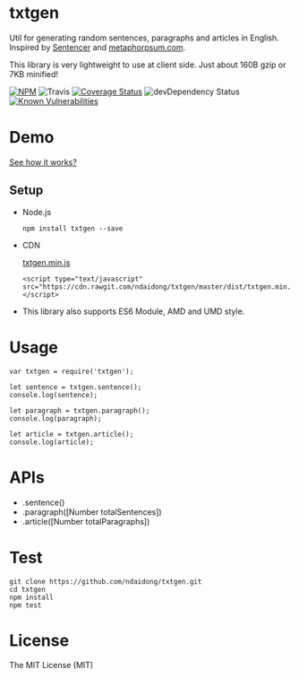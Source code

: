 # txtgen
Util for generating random sentences, paragraphs and articles in English. Inspired by [Sentencer](https://github.com/kylestetz/Sentencer) and [metaphorpsum.com](http://metaphorpsum.com/).

This library is very lightweight to use at client side. Just about 160B gzip or 7KB minified!

[![NPM](https://badge.fury.io/js/txtgen.svg)](https://badge.fury.io/js/txtgen)
![Travis](https://travis-ci.org/ndaidong/txtgen.svg?branch=master)
[![Coverage Status](https://coveralls.io/repos/github/ndaidong/txtgen/badge.svg?branch=master&noop)](https://coveralls.io/github/ndaidong/txtgen?branch=master)
![devDependency Status](https://david-dm.org/ndaidong/txtgen.svg)
[![Known Vulnerabilities](https://snyk.io/test/npm/txtgen/badge.svg)](https://snyk.io/test/npm/txtgen)


# Demo

[See how it works?](http://ndaidong.github.io/txtgen/)


## Setup

- Node.js

  ```
  npm install txtgen --save
  ```

- CDN

  [txtgen.min.js](https://cdn.rawgit.com/ndaidong/txtgen/master/dist/txtgen.min.js)

  ```
  <script type="text/javascript" src="https://cdn.rawgit.com/ndaidong/txtgen/master/dist/txtgen.min.js"></script>
  ```

- This library also supports ES6 Module, AMD and UMD style.


# Usage

```
var txtgen = require('txtgen');

let sentence = txtgen.sentence();
console.log(sentence);

let paragraph = txtgen.paragraph();
console.log(paragraph);

let article = txtgen.article();
console.log(article);
```

# APIs

 - .sentence()
 - .paragraph([Number totalSentences])
 - .article([Number totalParagraphs])

# Test

```
git clone https://github.com/ndaidong/txtgen.git
cd txtgen
npm install
npm test
```

# License

The MIT License (MIT)
